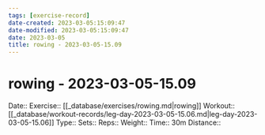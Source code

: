 ```yaml
---
tags: [exercise-record]
date-created: 2023-03-05:15:09:47
date-modified: 2023-03-05:15:09:47
date: 2023-03-05
title: rowing - 2023-03-05-15.09
---
```


# rowing - 2023-03-05-15.09

Date::
Exercise:: [[_database/exercises/rowing.md|rowing]]
Workout:: [[_database/workout-records/leg-day-2023-03-05-15.06.md|leg-day-2023-03-05-15.06]]
Type::
Sets::
Reps::
Weight::
Time:: 30m
Distance::
